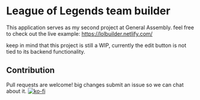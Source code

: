 # League of Legends team builder
This application serves as my second project at General Assembly. feel free to check out the live example:
https://lolbuilder.netlify.com/

keep in mind that this project is still a WIP, currently the edit button is not tied to its backend functionality.

## Contribution
Pull requests are welcome! big changes submit an issue so we can chat about it.
[![ko-fi](https://www.ko-fi.com/img/githubbutton_sm.svg)](https://ko-fi.com/Z8Z01WU4W)
